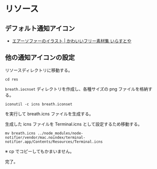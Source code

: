 # リソース

## デフォルト通知アイコン

- [エアーソファーのイラスト \| かわいいフリー素材集 いらすとや](https://www.irasutoya.com/2017/09/blog-post_29.html)

## 他の通知アイコンの設定

リソースディレクトリに移動する。

```
cd res
```

`breath.iocnset` ディレクトリを作成し、各種サイズの png ファイルを格納する。

```
iconutil -c icns breath.iconset
```

を実行して breath.icns ファイルを生成する。


生成した icns ファイルを Terminal.icns として設定するため移動する。

```
mv breath.icns ../node_modules/node-notifier/vendor/mac.noindex/terminal-notifier.app/Contents/Resources/Terminal.icns
```

※ cp でコピーしてもかまいません。

完了。
